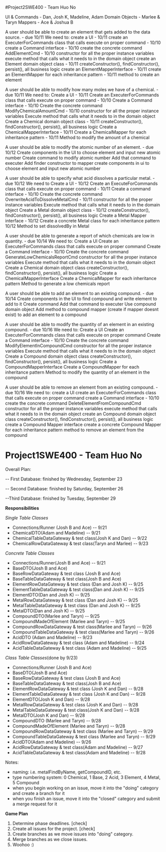 #Project2SWE400 - Team Huo No

UI & Commands - Dan, Josh K, Madeline, Adam
Domain Objects - Marlee & Taryn
Mappers - Ace & Joshua B

A user should be able to create an element that gets added to the data source. - due 10/11
We need to:
create a UI - 10/11
create an ExecuterForCommands class that calls execute on proper command - 10/10
create a Command interface - 10/10
create the concrete command AddElementCmd - 10/10
constructor for all the proper instance variables
execute method that calls what it needs to in the domain object
create an Element domain object class - 10/11
createConstructor(), findConstructor(), persist(), all business logic
create an ElementMapperInterface - 10/11
create an ElementMapper for each inheritance pattern - 10/11
method to create an element


A user should be able to modify how many moles we have of a chemical. - due 10/11
We need to:
Create a UI - 10/11
Create an ExecuterForCommands class that calls execute on proper command - 10/10
Create a Command interface - 10/10
Create the concrete command ModifyChemicalAmountCmd - 10/10
constructor for all the proper instance variables
Execute method that calls what it needs to in the domain object
Create a Chemical domain object class - 10/11
createConstructor(), findConstructor(), persist(), all business logic
Create a ChemicalMapperInterface - 10/11
Create a ChemicalMapper for each inheritance pattern - 10/11
Method to modify the amount of a chemical


A user should be able to modify the atomic number of an element. - due 10/12
Create components in the UI to choose element and input new atomic number
Create command to modify atomic number
Add that command to executer 
Add finder constructor to mapper
create components in ui to choose element and input new atomic number

A user should be able to specify what acid dissolves a particular metal. - due 10/12
We need to
Create a UI - 10/12
Create an ExecuteForCommands class that calls execute on proper command - 10/11
Create a command interface - 10/10
Create the concrete command OverwriteAcidToDissolveMetalCmd - 10/11
constructor for all the proper instance variables
Execute method that calls what it needs to in the domain object
Create a Metal domain object class - 10/12
createConstructor(), findConstructor(), persist(), all business logic
Create a Metal Mapper interface - 10/12
Create a concrete Metal class for each inheritance pattern 10/12
Method to set dissolvedBy in Metal


A user should be able to generate a report of which chemicals are low in quantity. - due 10/14
We need to:
Create a UI
Create an ExecuterForCommands class that calls execute on proper command
Create a Command interface - 10/10
Create the concrete command GenerateLowChemicalsReportCmd
constructor for all the proper instance variables
Execute method that calls what it needs to in the domain object
Create a Chemical domain object class
createConstructor(), findConstructor(), persist(), all business logic
Create a ChemicalMapperInterface
Create a ChemicalMapper for each inheritance pattern
Method to generate a low chemicals report


A user should be able to add an element to an existing compound. - due 10/14
Create components in the UI to find compound and write element to add to it
Create command 
Add that command to executer 
Use compound domain object 
Add method to compound mapper (create if mapper doesnt exist) to add an element to a compound



A user should be able to modify the quantity of an element in an existing compound. - due 10/16
We need to:
Create a UI
Create an ExecuterForCommands class that calls execute on proper command
Create a Command interface - 10/10
Create the concrete command ModifyElementInCompoundCmd
constructor for all the proper instance variables
Execute method that calls what it needs to in the domain object
Create a Compound domain object class
createConstructor(), findConstructor(), persist(), all business logic
Create a CompoundMapperInterface
Create a CompoundMapper for each inheritance pattern
Method to modify the quantity of an element in the compound


A user should be able to remove an element from an existing compound. - due 10/16
We need to:
create a UI
create an ExecuterForCommands class that calls execute on proper command
create a Command interface - 10/10
create the concrete command DeleteElementFromCompoundCmd
constructor for all the proper instance variables
execute method that calls what it needs to in the domain object
create an Compound domain object class
createConstructor(), findConstructor(), persist(), all business logic
create a Compound Mapper interface
create a concrete Compound Mapper for each inheritance pattern
method to remove an element from the compound


# Project1SWE400 - Team Huo No

Overall Plan:

 -- First Database: finished by Wednesday, September 23

 -- Second Database: finished by Saturday, September 26

 --Third Database: finished by Tuesday, September 29


**Responsibilities**

*Single Table Classes*
*  Connections/Runner (Josh B and Ace) -- 9/21
*  ChemicalDTO(Adam and Madeline) -- 9/21
*  ChemicalTableDataGateway & test class(Josh K and Dan) -- 9/22
*  ChemicalRowDataGateway & test class(Taryn and Marlee) -- 9/23
  
*Concrete Table Classes*
*  Connections/Runner(Josh B and Ace) -- 9/21
*  BaseDTO(Josh B and Ace)
*  BaseRowDataGateway & test class (Josh B and Ace)
*  BaseTableDataGateway & test class(Josh B and Ace)
*  ElementRowDataGateway & test class (Dan and Josh K) -- 9/25
*  ElementTableDataGateway & test class(Dan and Josh K) -- 9/25
*  ElementDTO(Dan and Josh K) -- 9/25
*  MetalRowDataGateway & test class (Dan and Josh K) -- 9/25
*  MetalTableDataGateway & test class (Dan and Josh K) -- 9/25
*  MetalDTO(Dan and Josh K) -- 9/25
*  CompoundDTO(Marlee and Taryn) -- 9/25
*  CompoundMadeOfElement (Marlee and Taryn) -- 9/25
*  CompoundRowDataGateway & test class(Marlee and Taryn) -- 9/26
*  CompoundTableDataGateway & test class(Marlee and Taryn) -- 9/26
*  AcidDTO (Adam and Madeline) -- 9/23
*  AcidRowDataGateway & test class (Adam and Madeline) -- 9/24
*  AcidTableDataGateway & test class (Adam and Madeline) -- 9/25
  
*Class Table Classes*(done by 9/23)
*  Connections/Runner (Josh B and Ace)
*  BaseDTO(Josh B and Ace)
*  BaseRowDataGateway & test class (Josh B and Ace)
*  BaseTableDataGateway & test class(Josh B and Ace)
*  ElementRowDataGateway & test class (Josh K and Dan) -- 9/28
*  ElementTableDataGateway & test class (Josh K and Dan) -- 9/28
*  ElementDTO(Josh K and Dan) -- 9/28
*  MetalRowDataGateway & test class (Josh K and Dan) -- 9/28
*  MetalTableDataGateway & test class(Josh K and Dan) -- 9/28
*  MetalDTO(Josh K and Dan) -- 9/28
*  CompoundDTO (Marlee and Taryn) -- 9/28
*  CompoundMadeOfElement (Marlee and Taryn) -- 9/28
*  CompoundRowDataGateway & test class (Marlee and Taryn) -- 9/29
*  CompoundTableDataGateway & test class (Marlee and Taryn) -- 9/29
*  AcidDTO(Adam and Madeline) -- 9/26
*  AcidRowDataGateway & test class(Adam and Madeline) -- 9/27
*  AcidTableDataGateway & test class(Adam and Madeline) -- 9/28


Notes:
* naming: i.e. metalFindByName, getCompoundID,  etc.
* type numbering system: 0 Chemical, 1 Base, 2 Acid, 3 Element, 4 Metal, 5 Compound
* when you begin working on an issue, move it into the "doing" category and create a branch for it
* when you finish an issue, move it into the "closed" category and submit a merge request for it



**Game Plan**
1.  Determine phase deadlines. [check]
2.  Create all issues for the project. [check]
3.  Create branches as we move issues into "doing" category.
4.  Merge branches as we close issues.
5.  Woohoo :)